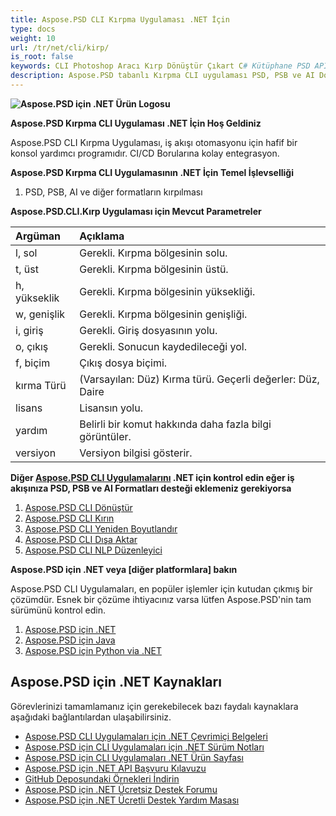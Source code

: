 ```yaml
---
title: Aspose.PSD CLI Kırpma Uygulaması .NET İçin
type: docs
weight: 10
url: /tr/net/cli/kirp/
is_root: false
keywords: CLI Photoshop Aracı Kırp Dönüştür Çıkart C# Kütüphane PSD API
description: Aspose.PSD tabanlı Kırpma CLI uygulaması PSD, PSB ve AI Dosya Formatları için. Kod gerektirmeyen CI/CD Otomasyonu. PSD, PSB dosyalarını kırpma ve PDF, TIFF, JPEG, JPEG2000, PNG, GIF ve BMP'ye dönüştürme işlemlerini destekler. Adobe Photoshop veya Adobe Illustrator'ün yüklenmesini gerektirmez ve ek kod olmadan konsoldan çalıştırılabilir.
---
```


**![Aspose.PSD için .NET Ürün Logosu](home_1.png)**

**Aspose.PSD Kırpma CLI Uygulaması .NET İçin Hoş Geldiniz**

Aspose.PSD CLI Kırpma Uygulaması, iş akışı otomasyonu için hafif bir konsol yardımcı programıdır. CI/CD Borularına kolay entegrasyon.

**Aspose.PSD Kırpma CLI Uygulamasının .NET İçin Temel İşlevselliği**

1. PSD, PSB, AI ve diğer formatların kırpılması

**Aspose.PSD.CLI.Kırp Uygulaması için Mevcut Parametreler**

| **Argüman** | **Açıklama**                                                                     |
|:------------|:----------------------------------------------------------------------------------|
| l, sol      | Gerekli. Kırpma bölgesinin solu.                                               |
| t, üst      | Gerekli. Kırpma bölgesinin üstü.                                               |
| h, yükseklik| Gerekli. Kırpma bölgesinin yüksekliği.                                        |
| w, genişlik | Gerekli. Kırpma bölgesinin genişliği.                                         |
| i, giriş   | Gerekli. Giriş dosyasının yolu.                                              |
| o, çıkış   | Gerekli. Sonucun kaydedileceği yol.                                          |
|  f, biçim | Çıkış dosya biçimi.                                                          |
| kırma Türü | (Varsayılan: Düz) Kırma türü. Geçerli değerler: Düz, Daire                |
| lisans     | Lisansın yolu.                                                              |
| yardım      | Belirli bir komut hakkında daha fazla bilgi görüntüler.                     |
| versiyon    | Versiyon bilgisi gösterir.                                                  |

**Diğer [Aspose.PSD CLI Uygulamalarını](https://docs.aspose.com/psd/net/cli) .NET için kontrol edin eğer iş akışınıza PSD, PSB ve AI Formatları desteği eklemeniz gerekiyorsa**

1. [Aspose.PSD CLI Dönüştür](/tr/psd/net/cli/donustur)
2. [Aspose.PSD CLI Kırın](/tr/psd/net/cli/kirin)
3. [Aspose.PSD CLI Yeniden Boyutlandır](/tr/psd/net/cli/yeniden-boyutlandir)
4. [Aspose.PSD CLI Dışa Aktar](/tr/psd/net/cli/disa-aktar)
5. [Aspose.PSD CLI NLP Düzenleyici](/tr/psd/net/cli/nlp-editör)

**Aspose.PSD için .NET veya [diğer platformlara] bakın**

Aspose.PSD CLI Uygulamaları, en popüler işlemler için kutudan çıkmış bir çözümdür. Esnek bir çözüme ihtiyacınız varsa lütfen Aspose.PSD'nin tam sürümünü kontrol edin.

1. [Aspose.PSD için .NET](https://releases.aspose.com/psd/net/)
2. [Aspose.PSD için Java](https://releases.aspose.com/psd/java/) 
3. [Aspose.PSD için Python via .NET](https://releases.aspose.com/psd/python-net/)

## **Aspose.PSD için .NET Kaynakları**

Görevlerinizi tamamlamanız için gerekebilecek bazı faydalı kaynaklara aşağıdaki bağlantılardan ulaşabilirsiniz.

- [Aspose.PSD CLI Uygulamaları için .NET Çevrimiçi Belgeleri](/tr/psd/net/cli/kirp)
- [Aspose.PSD için CLI Uygulamaları için .NET Sürüm Notları](/tr/psd/net/cli/surum-notlari/)
- [Aspose.PSD için CLI Uygulamaları .NET Ürün Sayfası](https://products.aspose.com/psd/net/cli)
- [Aspose.PSD için .NET API Başvuru Kılavuzu](https://reference.aspose.com/net/psd)
- [GitHub Deposundaki Örnekleri İndirin](https://github.com/aspose-psd/CLI-Applications)
- [Aspose.PSD için .NET Ücretsiz Destek Forumu](https://forum.aspose.com/c/psd)
- [Aspose.PSD için .NET Ücretli Destek Yardım Masası](https://helpdesk.aspose.com/)


